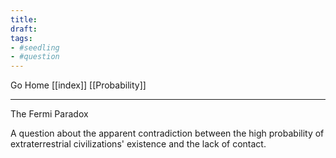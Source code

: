 ```yaml
---
title:
draft:
tags:
- #seedling 
- #question 
---
```


Go Home [[index]]
[[Probability]]

---

The Fermi Paradox

A question about the apparent contradiction between the high probability of extraterrestrial civilizations' existence and the lack of contact.